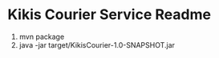 Kikis Courier Service Readme
==============================

1. mvn package
2. java -jar target/KikisCourier-1.0-SNAPSHOT.jar
